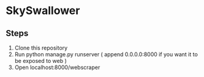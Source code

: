 # SkySwallower

## Steps
1) Clone this repository
2) Run python manage.py runserver ( append 0.0.0.0:8000 if you want it to be exposed to web )
3) Open localhost:8000/webscraper
